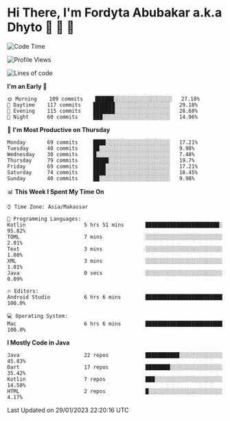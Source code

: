 # Hi There, I'm Fordyta Abubakar a.k.a Dhyto 👋 👋 👋 

<!--
**DhytoDev/dhytodev** is a ✨ _special_ ✨ repository because its `README.md` (this file) appears on your GitHub profile.

Here are some ideas to get you started:

- 🔭 I’m currently working on ...
- 🌱 I’m currently learning ...
- 👯 I’m looking to collaborate on ...
- 🤔 I’m looking for help with ...
- 💬 Ask me about ...
- 📫 How to reach me: ...
- 😄 Pronouns: ...
- ⚡ Fun fact: ...
-->

<!--START_SECTION:waka-->
![Code Time](http://img.shields.io/badge/Code%20Time-1%2C890%20hrs%2045%20mins-blue)

![Profile Views](http://img.shields.io/badge/Profile%20Views-1-blue)

![Lines of code](https://img.shields.io/badge/From%20Hello%20World%20I%27ve%20Written-135%20Thousand%20lines%20of%20code-blue)

**I'm an Early 🐤** 

```text
🌞 Morning    109 commits    ██████░░░░░░░░░░░░░░░░░░░   27.18% 
🌆 Daytime    117 commits    ███████░░░░░░░░░░░░░░░░░░   29.18% 
🌃 Evening    115 commits    ███████░░░░░░░░░░░░░░░░░░   28.68% 
🌙 Night      60 commits     ███░░░░░░░░░░░░░░░░░░░░░░   14.96%

```
📅 **I'm Most Productive on Thursday** 

```text
Monday       69 commits     ████░░░░░░░░░░░░░░░░░░░░░   17.21% 
Tuesday      40 commits     ██░░░░░░░░░░░░░░░░░░░░░░░   9.98% 
Wednesday    30 commits     █░░░░░░░░░░░░░░░░░░░░░░░░   7.48% 
Thursday     79 commits     █████░░░░░░░░░░░░░░░░░░░░   19.7% 
Friday       69 commits     ████░░░░░░░░░░░░░░░░░░░░░   17.21% 
Saturday     74 commits     ████░░░░░░░░░░░░░░░░░░░░░   18.45% 
Sunday       40 commits     ██░░░░░░░░░░░░░░░░░░░░░░░   9.98%

```


📊 **This Week I Spent My Time On** 

```text
⌚︎ Time Zone: Asia/Makassar

💬 Programming Languages: 
Kotlin                   5 hrs 51 mins       ████████████████████████░   95.82% 
TOML                     7 mins              ░░░░░░░░░░░░░░░░░░░░░░░░░   2.01% 
Text                     3 mins              ░░░░░░░░░░░░░░░░░░░░░░░░░   1.08% 
XML                      3 mins              ░░░░░░░░░░░░░░░░░░░░░░░░░   1.01% 
Java                     0 secs              ░░░░░░░░░░░░░░░░░░░░░░░░░   0.09%

🔥 Editors: 
Android Studio           6 hrs 6 mins        █████████████████████████   100.0%

💻 Operating System: 
Mac                      6 hrs 6 mins        █████████████████████████   100.0%

```

**I Mostly Code in Java** 

```text
Java                     22 repos            ███████████░░░░░░░░░░░░░░   45.83% 
Dart                     17 repos            ████████░░░░░░░░░░░░░░░░░   35.42% 
Kotlin                   7 repos             ███░░░░░░░░░░░░░░░░░░░░░░   14.58% 
HTML                     2 repos             █░░░░░░░░░░░░░░░░░░░░░░░░   4.17%

```



 Last Updated on 29/01/2023 22:20:16 UTC
<!--END_SECTION:waka-->
